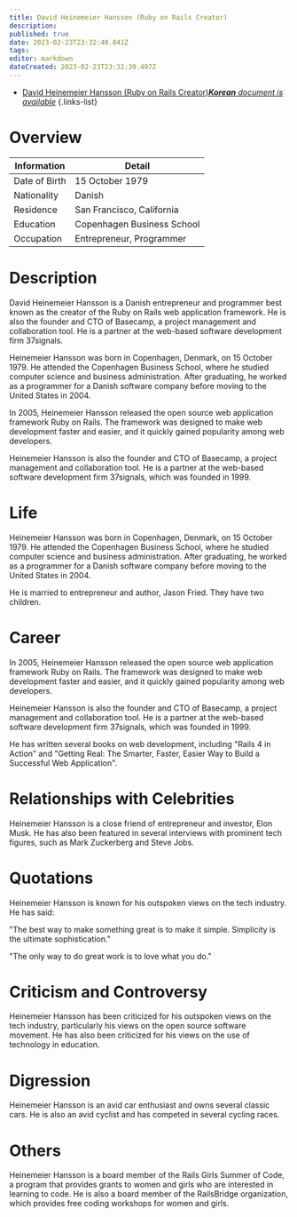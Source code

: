 ```yaml
---
title: David Heinemeier Hansson (Ruby on Rails Creator)
description: 
published: true
date: 2023-02-23T23:32:40.841Z
tags: 
editor: markdown
dateCreated: 2023-02-23T23:32:39.497Z
---
```


- [David Heinemeier Hansson (Ruby on Rails Creator)***Korean** document is available*](/ko/Knowledge-base/Dictionary/Person/david-heinemeier-hansson-ruby-on-rails-creator)
{.links-list}


# Overview

| Information | Detail |
| ----------- | ------ |
| Date of Birth | 15 October 1979 |
| Nationality | Danish |
| Residence | San Francisco, California |
| Education | Copenhagen Business School |
| Occupation | Entrepreneur, Programmer |

# Description

David Heinemeier Hansson is a Danish entrepreneur and programmer best known as the creator of the Ruby on Rails web application framework. He is also the founder and CTO of Basecamp, a project management and collaboration tool. He is a partner at the web-based software development firm 37signals.

Heinemeier Hansson was born in Copenhagen, Denmark, on 15 October 1979. He attended the Copenhagen Business School, where he studied computer science and business administration. After graduating, he worked as a programmer for a Danish software company before moving to the United States in 2004.

In 2005, Heinemeier Hansson released the open source web application framework Ruby on Rails. The framework was designed to make web development faster and easier, and it quickly gained popularity among web developers.

Heinemeier Hansson is also the founder and CTO of Basecamp, a project management and collaboration tool. He is a partner at the web-based software development firm 37signals, which was founded in 1999.

# Life

Heinemeier Hansson was born in Copenhagen, Denmark, on 15 October 1979. He attended the Copenhagen Business School, where he studied computer science and business administration. After graduating, he worked as a programmer for a Danish software company before moving to the United States in 2004.

He is married to entrepreneur and author, Jason Fried. They have two children.

# Career

In 2005, Heinemeier Hansson released the open source web application framework Ruby on Rails. The framework was designed to make web development faster and easier, and it quickly gained popularity among web developers.

Heinemeier Hansson is also the founder and CTO of Basecamp, a project management and collaboration tool. He is a partner at the web-based software development firm 37signals, which was founded in 1999.

He has written several books on web development, including "Rails 4 in Action" and "Getting Real: The Smarter, Faster, Easier Way to Build a Successful Web Application".

# Relationships with Celebrities

Heinemeier Hansson is a close friend of entrepreneur and investor, Elon Musk. He has also been featured in several interviews with prominent tech figures, such as Mark Zuckerberg and Steve Jobs.

# Quotations

Heinemeier Hansson is known for his outspoken views on the tech industry. He has said:

"The best way to make something great is to make it simple. Simplicity is the ultimate sophistication."

"The only way to do great work is to love what you do."

# Criticism and Controversy

Heinemeier Hansson has been criticized for his outspoken views on the tech industry, particularly his views on the open source software movement. He has also been criticized for his views on the use of technology in education.

# Digression

Heinemeier Hansson is an avid car enthusiast and owns several classic cars. He is also an avid cyclist and has competed in several cycling races.

# Others

Heinemeier Hansson is a board member of the Rails Girls Summer of Code, a program that provides grants to women and girls who are interested in learning to code. He is also a board member of the RailsBridge organization, which provides free coding workshops for women and girls.